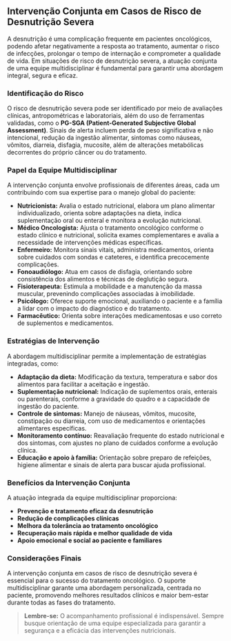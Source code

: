 
## Intervenção Conjunta em Casos de Risco de Desnutrição Severa

A desnutrição é uma complicação frequente em pacientes oncológicos, podendo afetar negativamente a resposta ao tratamento, aumentar o risco de infecções, prolongar o tempo de internação e comprometer a qualidade de vida. Em situações de risco de desnutrição severa, a atuação conjunta de uma equipe multidisciplinar é fundamental para garantir uma abordagem integral, segura e eficaz.

### Identificação do Risco

O risco de desnutrição severa pode ser identificado por meio de avaliações clínicas, antropométricas e laboratoriais, além do uso de ferramentas validadas, como o **PG-SGA (Patient-Generated Subjective Global Assessment)**. Sinais de alerta incluem perda de peso significativa e não intencional, redução da ingestão alimentar, sintomas como náuseas, vômitos, diarreia, disfagia, mucosite, além de alterações metabólicas decorrentes do próprio câncer ou do tratamento.

### Papel da Equipe Multidisciplinar

A intervenção conjunta envolve profissionais de diferentes áreas, cada um contribuindo com sua expertise para o manejo global do paciente:

- **Nutricionista:** Avalia o estado nutricional, elabora um plano alimentar individualizado, orienta sobre adaptações na dieta, indica suplementação oral ou enteral e monitora a evolução nutricional.
- **Médico Oncologista:** Ajusta o tratamento oncológico conforme o estado clínico e nutricional, solicita exames complementares e avalia a necessidade de intervenções médicas específicas.
- **Enfermeiro:** Monitora sinais vitais, administra medicamentos, orienta sobre cuidados com sondas e cateteres, e identifica precocemente complicações.
- **Fonoaudiólogo:** Atua em casos de disfagia, orientando sobre consistência dos alimentos e técnicas de deglutição segura.
- **Fisioterapeuta:** Estimula a mobilidade e a manutenção da massa muscular, prevenindo complicações associadas à imobilidade.
- **Psicólogo:** Oferece suporte emocional, auxiliando o paciente e a família a lidar com o impacto do diagnóstico e do tratamento.
- **Farmacêutico:** Orienta sobre interações medicamentosas e uso correto de suplementos e medicamentos.

### Estratégias de Intervenção

A abordagem multidisciplinar permite a implementação de estratégias integradas, como:

- **Adaptação da dieta:** Modificação da textura, temperatura e sabor dos alimentos para facilitar a aceitação e ingestão.
- **Suplementação nutricional:** Indicação de suplementos orais, enterais ou parenterais, conforme a gravidade do quadro e a capacidade de ingestão do paciente.
- **Controle de sintomas:** Manejo de náuseas, vômitos, mucosite, constipação ou diarreia, com uso de medicamentos e orientações alimentares específicas.
- **Monitoramento contínuo:** Reavaliação frequente do estado nutricional e dos sintomas, com ajustes no plano de cuidados conforme a evolução clínica.
- **Educação e apoio à família:** Orientação sobre preparo de refeições, higiene alimentar e sinais de alerta para buscar ajuda profissional.

### Benefícios da Intervenção Conjunta

A atuação integrada da equipe multidisciplinar proporciona:

- **Prevenção e tratamento eficaz da desnutrição**
- **Redução de complicações clínicas**
- **Melhora da tolerância ao tratamento oncológico**
- **Recuperação mais rápida e melhor qualidade de vida**
- **Apoio emocional e social ao paciente e familiares**

### Considerações Finais

A intervenção conjunta em casos de risco de desnutrição severa é essencial para o sucesso do tratamento oncológico. O suporte multidisciplinar garante uma abordagem personalizada, centrada no paciente, promovendo melhores resultados clínicos e maior bem-estar durante todas as fases do tratamento.

> **Lembre-se:** O acompanhamento profissional é indispensável. Sempre busque orientação de uma equipe especializada para garantir a segurança e a eficácia das intervenções nutricionais.
```
